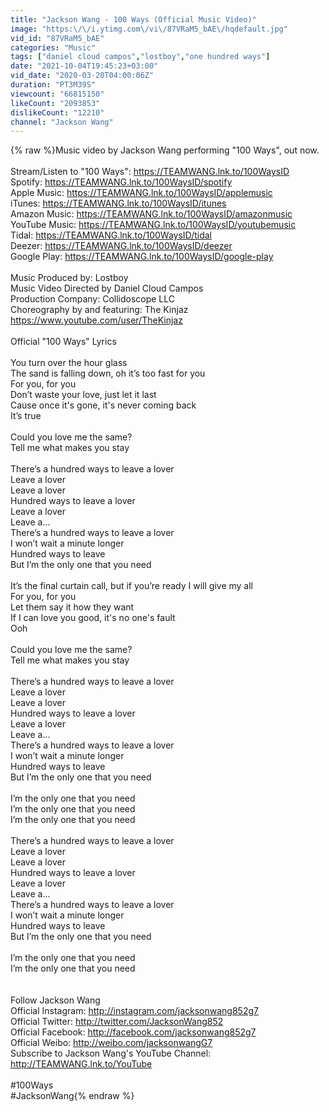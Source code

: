 ```yaml
---
title: "Jackson Wang - 100 Ways (Official Music Video)"
image: "https:\/\/i.ytimg.com\/vi\/87VRaM5_bAE\/hqdefault.jpg"
vid_id: "87VRaM5_bAE"
categories: "Music"
tags: ["daniel cloud campos","lostboy","one hundred ways"]
date: "2021-10-04T19:45:23+03:00"
vid_date: "2020-03-20T04:00:06Z"
duration: "PT3M39S"
viewcount: "66815150"
likeCount: "2093853"
dislikeCount: "12210"
channel: "Jackson Wang"
---
```

{% raw %}Music video by Jackson Wang performing &quot;100 Ways&quot;, out now.<br /><br />Stream/Listen to &quot;100 Ways&quot;: <a rel="nofollow" target="blank" href="https://TEAMWANG.lnk.to/100WaysID">https://TEAMWANG.lnk.to/100WaysID</a><br />Spotify: <a rel="nofollow" target="blank" href="https://TEAMWANG.lnk.to/100WaysID/spotify">https://TEAMWANG.lnk.to/100WaysID/spotify</a><br />Apple Music: <a rel="nofollow" target="blank" href="https://TEAMWANG.lnk.to/100WaysID/applemusic">https://TEAMWANG.lnk.to/100WaysID/applemusic</a><br />iTunes: <a rel="nofollow" target="blank" href="https://TEAMWANG.lnk.to/100WaysID/itunes">https://TEAMWANG.lnk.to/100WaysID/itunes</a><br />Amazon Music: <a rel="nofollow" target="blank" href="https://TEAMWANG.lnk.to/100WaysID/amazonmusic">https://TEAMWANG.lnk.to/100WaysID/amazonmusic</a><br />YouTube Music: <a rel="nofollow" target="blank" href="https://TEAMWANG.lnk.to/100WaysID/youtubemusic">https://TEAMWANG.lnk.to/100WaysID/youtubemusic</a><br />Tidal: <a rel="nofollow" target="blank" href="https://TEAMWANG.lnk.to/100WaysID/tidal">https://TEAMWANG.lnk.to/100WaysID/tidal</a><br />Deezer: <a rel="nofollow" target="blank" href="https://TEAMWANG.lnk.to/100WaysID/deezer">https://TEAMWANG.lnk.to/100WaysID/deezer</a><br />Google Play: <a rel="nofollow" target="blank" href="https://TEAMWANG.lnk.to/100WaysID/google-play">https://TEAMWANG.lnk.to/100WaysID/google-play</a><br /><br />Music Produced by: Lostboy<br />Music Video Directed by Daniel Cloud Campos<br />Production Company: Collidoscope LLC<br />Choreography by and featuring: The Kinjaz<br /><a rel="nofollow" target="blank" href="https://www.youtube.com/user/TheKinjaz">https://www.youtube.com/user/TheKinjaz</a><br /><br />Official &quot;100 Ways&quot; Lyrics<br /><br />You turn over the hour glass<br />The sand is falling down, oh it’s too fast for you<br />For you, for you<br />Don’t waste your love, just let it last <br />Cause once it's gone, it's never coming back <br />It’s true<br /><br />Could you love me the same?<br />Tell me what makes you stay<br /><br />There’s a hundred ways to leave a lover<br />Leave a lover<br />Leave a lover<br />Hundred ways to leave a lover<br />Leave a lover<br />Leave a... <br />There’s a hundred ways to leave a lover<br />I won’t wait a minute longer<br />Hundred ways to leave<br />But I’m the only one that you need<br /><br />It’s the final curtain call, but if you’re ready I will give my all<br />For you, for you<br />Let them say it how they want<br />If I can love you good, it's no one's fault<br />Ooh<br /><br />Could you love me the same?<br />Tell me what makes you stay<br /><br />There’s a hundred ways to leave a lover<br />Leave a lover<br />Leave a lover<br />Hundred ways to leave a lover<br />Leave a lover<br />Leave a...<br />There’s a hundred ways to leave a lover<br />I won’t wait a minute longer<br />Hundred ways to leave<br />But I’m the only one that you need<br /><br />I’m the only one that you need<br />I’m the only one that you need<br />I’m the only one that you need<br /><br />There’s a hundred ways to leave a lover<br />Leave a lover<br />Leave a lover<br />Hundred ways to leave a lover<br />Leave a lover<br />Leave a...<br />There’s a hundred ways to leave a lover<br />I won’t wait a minute longer<br />Hundred ways to leave<br />But I’m the only one that you need<br /><br />I’m the only one that you need<br />I’m the only one that you need<br /><br /><br />Follow Jackson Wang<br />Official Instagram: <a rel="nofollow" target="blank" href="http://instagram.com/jacksonwang852g7">http://instagram.com/jacksonwang852g7</a><br />Official Twitter: <a rel="nofollow" target="blank" href="http://twitter.com/JacksonWang852">http://twitter.com/JacksonWang852</a><br />Official Facebook: <a rel="nofollow" target="blank" href="http://facebook.com/jacksonwang852g7">http://facebook.com/jacksonwang852g7</a><br />Official Weibo: <a rel="nofollow" target="blank" href="http://weibo.com/jacksonwangG7">http://weibo.com/jacksonwangG7</a><br />Subscribe to Jackson Wang's YouTube Channel: <a rel="nofollow" target="blank" href="http://TEAMWANG.lnk.to/YouTube">http://TEAMWANG.lnk.to/YouTube</a><br /><br />#100Ways <br />#JacksonWang{% endraw %}
